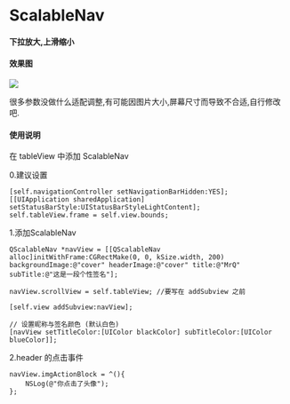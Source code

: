 # ScalableNav
#### 下拉放大,上滑缩小
#### 效果图

<img src="http://ww2.sinaimg.cn/mw690/e70bae90jw1f6i6wbl6wrg207f08e14r.gif"/>

很多参数没做什么适配调整,有可能因图片大小,屏幕尺寸而导致不合适,自行修改吧.
#### 使用说明

在 tableView 中添加 ScalableNav 

0.建议设置


    [self.navigationController setNavigationBarHidden:YES];
    [[UIApplication sharedApplication] setStatusBarStyle:UIStatusBarStyleLightContent];
    self.tableView.frame = self.view.bounds;

1.添加ScalableNav


    QScalableNav *navView = [[QScalableNav alloc]initWithFrame:CGRectMake(0, 0, kSize.width, 200)
    backgroundImage:@"cover" headerImage:@"cover" title:@"MrQ" subTitle:@"这是一段个性签名"];

    navView.scrollView = self.tableView; //要写在 addSubview 之前

    [self.view addSubview:navView]; 

    // 设置昵称与签名颜色 (默认白色)
    [navView setTitleColor:[UIColor blackColor] subTitleColor:[UIColor blueColor]];


2.header 的点击事件


    navView.imgActionBlock = ^(){
        NSLog(@"你点击了头像");
    };
